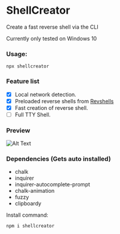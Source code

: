# ShellCreator
Create a fast reverse shell via the CLI

Currently only tested on Windows 10

### Usage:

```console
npx shellcreator
```

### Feature list

- [x] Local network detection.
- [x] Preloaded reverse shells from [Revshells](https://www.revshells.com/)
- [x] Fast creation of reverse shell.
- [ ] Full TTY Shell.

### Preview
![Alt Text](https://pico.codes/pictures/fp3pp6p8dhp5wn5.gif)

### Dependencies (Gets auto installed)
* chalk
* inquirer
* inquirer-autocomplete-prompt
* chalk-animation
* fuzzy
* clipboardy

Install command:
```console
npm i shellcreator
```
